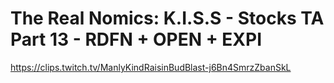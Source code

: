 # The Real Nomics: K.I.S.S - Stocks TA Part 13 - RDFN + OPEN + EXPI
https://clips.twitch.tv/ManlyKindRaisinBudBlast-j6Bn4SmrzZbanSkL
